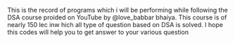 This is the record of programs which i will be performing while following the DSA course proided on YouTube by @love_babbar bhaiya.
This course is of nearly 150 lec inw hich all type of question based on DSA is solved.
I hope this codes will help you to get answer to your various question
